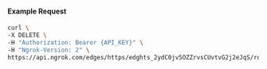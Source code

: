 <!-- Code generated for API Clients. DO NOT EDIT. -->

#### Example Request

```bash
curl \
-X DELETE \
-H "Authorization: Bearer {API_KEY}" \
-H "Ngrok-Version: 2" \
https://api.ngrok.com/edges/https/edghts_2ydC0jv5OZZrvsCUvtvG2j2eJqS/routes/edghtsrt_2ydC0hpYLoUl3HUgu6JlRKrGw4h/oidc
```
